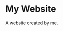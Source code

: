 <!DOCTYPE html>
<html lang="en">

<body>

<h1>My Website</h1>
<p>A website created by me.</p>

</body>
</html>


